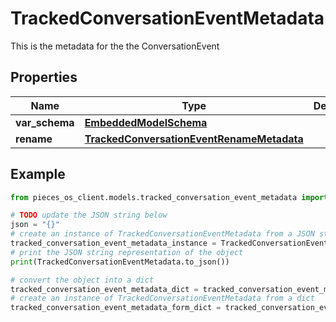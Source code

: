 # TrackedConversationEventMetadata

This is the metadata for the the ConversationEvent

## Properties

Name | Type | Description | Notes
------------ | ------------- | ------------- | -------------
**var_schema** | [**EmbeddedModelSchema**](EmbeddedModelSchema) |  | [optional] 
**rename** | [**TrackedConversationEventRenameMetadata**](TrackedConversationEventRenameMetadata) |  | [optional] 

## Example

```python
from pieces_os_client.models.tracked_conversation_event_metadata import TrackedConversationEventMetadata

# TODO update the JSON string below
json = "{}"
# create an instance of TrackedConversationEventMetadata from a JSON string
tracked_conversation_event_metadata_instance = TrackedConversationEventMetadata.from_json(json)
# print the JSON string representation of the object
print(TrackedConversationEventMetadata.to_json())

# convert the object into a dict
tracked_conversation_event_metadata_dict = tracked_conversation_event_metadata_instance.to_dict()
# create an instance of TrackedConversationEventMetadata from a dict
tracked_conversation_event_metadata_form_dict = tracked_conversation_event_metadata.from_dict(tracked_conversation_event_metadata_dict)
```



